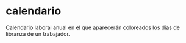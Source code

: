 # calendario
Calendario laboral anual en el que aparecerán coloreados los días de libranza de un trabajador.
